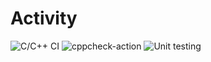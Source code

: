 # Activity
![C/C++ CI](https://github.com/99002556/Activity/workflows/C/C++%20CI/badge.svg)
![cppcheck-action](https://github.com/99002556/Activity/workflows/cppcheck-action/badge.svg)
![Unit testing](https://github.com/99002556/Activity/workflows/Unit%20testing/badge.svg)
